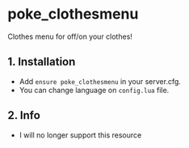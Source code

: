 # poke_clothesmenu
Clothes menu for off/on your clothes!

## 1. Installation
- Add ```ensure poke_clothesmenu``` in your server.cfg.
- You can change language on ```config.lua``` file.

## 2. Info
- I will no longer support this resource
